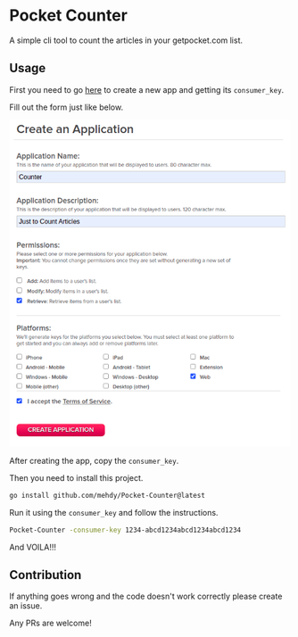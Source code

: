 # Pocket Counter

A simple cli tool to count the articles in your getpocket.com list.

## Usage

First you need to go [here](https://getpocket.com/developer/apps/new) to create a new app and getting its `consumer_key`.

Fill out the form just like below.

![Pocket Developer Dashboard](/Pocket-Developer-Dashboard.png)

After creating the app, copy the `consumer_key`.

Then you need to install this project.

```bash
go install github.com/mehdy/Pocket-Counter@latest
```

Run it using the `consumer_key` and follow the instructions.

```bash
Pocket-Counter -consumer-key 1234-abcd1234abcd1234abcd1234
```

And VOILA!!!

## Contribution

If anything goes wrong and the code doesn't work correctly please create an issue.

Any PRs are welcome!
